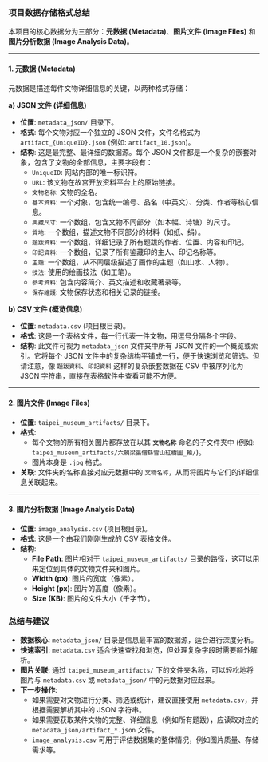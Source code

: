 ### 项目数据存储格式总结

本项目的核心数据分为三部分：**元数据 (Metadata)**、**图片文件 (Image Files)** 和 **图片分析数据 (Image Analysis Data)**。

---

#### 1. 元数据 (Metadata)

元数据是描述每件文物详细信息的关键，以两种格式存储：

**a) JSON 文件 (详细信息)**

*   **位置**: `metadata_json/` 目录下。
*   **格式**: 每个文物对应一个独立的 JSON 文件，文件名格式为 `artifact_{UniqueID}.json` (例如: `artifact_10.json`)。
*   **结构**: 这是最完整、最详细的数据源。每个 JSON 文件都是一个复杂的嵌套对象，包含了文物的全部信息，主要字段有：
    *   `UniqueID`: 网站内部的唯一标识符。
    *   `URL`: 该文物在故宫开放资料平台上的原始链接。
    *   `文物名称`: 文物的全名。
    *   `基本資料`: 一个对象，包含统一编号、品名（中英文）、分类、作者等核心信息。
    *   `典藏尺寸`: 一个数组，包含文物不同部分（如本幅、诗塘）的尺寸。
    *   `質地`: 一个数组，描述文物不同部分的材料（如纸、绢）。
    *   `題跋資料`: 一个数组，详细记录了所有题跋的作者、位置、内容和印记。
    *   `印記資料`: 一个数组，记录了所有鉴藏印的主人、印记名称等。
    *   `主題`: 一个数组，从不同层级描述了画作的主题（如山水、人物）。
    *   `技法`: 使用的绘画技法（如工笔）。
    *   `參考資料`: 包含内容简介、英文描述和收藏著录等。
    *   `保存維護`: 文物保存状态和相关记录的链接。

**b) CSV 文件 (概览信息)**

*   **位置**: `metadata.csv` (项目根目录)。
*   **格式**: 这是一个表格文件，每一行代表一件文物，用逗号分隔各个字段。
*   **结构**: 此文件可视为 `metadata_json` 文件夹中所有 JSON 文件的一个概览或索引。它将每个 JSON 文件中的复杂结构平铺成一行，便于快速浏览和筛选。但请注意，像 `題跋資料`、`印記資料` 这样的复杂嵌套数据在 CSV 中被序列化为 JSON 字符串，直接在表格软件中查看可能不方便。

---

#### 2. 图片文件 (Image Files)

*   **位置**: `taipei_museum_artifacts/` 目录下。
*   **格式**:
    *   每个文物的所有相关图片都存放在以其 **`文物名称`** 命名的子文件夹中 (例如: `taipei_museum_artifacts/六朝梁張僧繇雪山紅樹圖_軸/`)。
    *   图片本身是 `.jpg` 格式。
*   **关联**: 文件夹的名称直接对应元数据中的 `文物名称`，从而将图片与它们的详细信息关联起来。

---

#### 3. 图片分析数据 (Image Analysis Data)

*   **位置**: `image_analysis.csv` (项目根目录)。
*   **格式**: 这是一个由我们刚刚生成的 CSV 表格文件。
*   **结构**:
    *   **File Path**: 图片相对于 `taipei_museum_artifacts/` 目录的路径，这可以用来定位到具体的文物文件夹和图片。
    *   **Width (px)**: 图片的宽度（像素）。
    *   **Height (px)**: 图片的高度（像素）。
    *   **Size (KB)**: 图片的文件大小（千字节）。

### 总结与建议

*   **数据核心**: `metadata_json/` 目录是信息最丰富的数据源，适合进行深度分析。
*   **快速索引**: `metadata.csv` 适合快速查找和浏览，但处理复杂字段时需要额外解析。
*   **图片关联**: 通过 `taipei_museum_artifacts/` 下的文件夹名称，可以轻松地将图片与 `metadata.csv` 或 `metadata_json/` 中的元数据对应起来。
*   **下一步操作**:
    *   如果需要对文物进行分类、筛选或统计，建议直接使用 `metadata.csv`，并根据需要解析其中的 JSON 字符串。
    *   如果需要获取某件文物的完整、详细信息（例如所有题跋），应读取对应的 `metadata_json/artifact_*.json` 文件。
    *   `image_analysis.csv` 可用于评估数据集的整体情况，例如图片质量、存储需求等。
